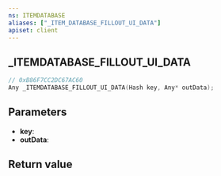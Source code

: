 ```yaml
---
ns: ITEMDATABASE
aliases: ["_ITEM_DATABASE_FILLOUT_UI_DATA"]
apiset: client
---
```

## _ITEMDATABASE_FILLOUT_UI_DATA

```c
// 0xB86F7CC2DC67AC60
Any _ITEMDATABASE_FILLOUT_UI_DATA(Hash key, Any* outData);
```


## Parameters
* **key**:
* **outData**:

## Return value
